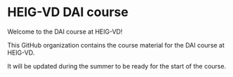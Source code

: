 # HEIG-VD DAI course

Welcome to the DAI course at HEIG-VD!

This GitHub organization contains the course material for the DAI course at HEIG-VD.

It will be updated during the summer to be ready for the start of the course.
